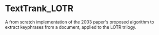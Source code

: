 # TextTrank_LOTR
A from scratch implementation of the 2003 paper's proposed algorithm to extract keyphrases from a document, applied to the LOTR trilogy.
